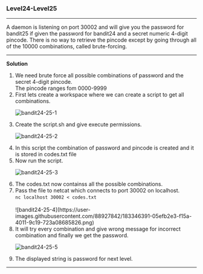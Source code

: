 ### Level24-Level25

<hr>
A daemon is listening on port 30002 and will give you the password for bandit25 if given the password for bandit24 and a secret numeric 4-digit pincode. There is no way to retrieve the pincode except by going through all of the 10000 combinations, called brute-forcing.
<hr/>

<b>Solution</b><br/>

<p>
<ol>
<li>We need brute force all possible combinations of password and the secret 4-digit pincode.<br/>The pincode ranges fom 0000-9999</li>
<li>First lets create a workspace where we can create a script to get all combinations.</li>

![bandit24-25-1](https://user-images.githubusercontent.com/88927842/183346355-6e512420-1b7a-44a9-86c7-d839db7b888d.png)

<li>Create the script.sh and give execute permissions.</li>

![bandit24-25-2](https://user-images.githubusercontent.com/88927842/183346362-e770fb75-7b96-44aa-b87f-2cd7a28cba17.png)

<li>In this script the combination of password and pincode is created and it is stored in codes.txt file</li>

<li>Now run the script.</li>

![bandit24-25-3](https://user-images.githubusercontent.com/88927842/183346385-60a7c1f6-fabe-4950-8f6b-40216dac361d.png)

<li>The codes.txt now containss all the possible combinations.</li>
<li>Pass the file to netcat which connects to port 30002 on localhost.<br/><code>nc localhost 30002 < codes.txt</code></li>
<br/>
![bandit24-25-4](https://user-images.githubusercontent.com/88927842/183346391-05efb2e3-f15a-4011-9c19-723a08685826.png)
<li>It will try every combination and give wrong message for incorrect combination and finally we get the password.</li>

![bandit24-25-5](https://user-images.githubusercontent.com/88927842/183346403-f955f4b8-4375-4f73-8c1d-bb31a61f434a.png)


<li>The displayed string is password for next level.</li>
</p>
</ol>
<hr/>